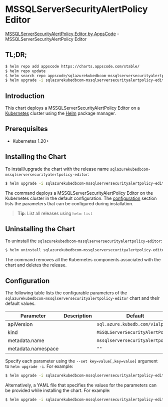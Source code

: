 # MSSQLServerSecurityAlertPolicy Editor

[MSSQLServerSecurityAlertPolicy Editor by AppsCode](https://appscode.com) - MSSQLServerSecurityAlertPolicy Editor

## TL;DR;

```bash
$ helm repo add appscode https://charts.appscode.com/stable/
$ helm repo update
$ helm search repo appscode/sqlazurekubedbcom-mssqlserversecurityalertpolicy-editor --version=v0.17.0
$ helm upgrade -i sqlazurekubedbcom-mssqlserversecurityalertpolicy-editor appscode/sqlazurekubedbcom-mssqlserversecurityalertpolicy-editor -n default --create-namespace --version=v0.17.0
```

## Introduction

This chart deploys a MSSQLServerSecurityAlertPolicy Editor on a [Kubernetes](http://kubernetes.io) cluster using the [Helm](https://helm.sh) package manager.

## Prerequisites

- Kubernetes 1.20+

## Installing the Chart

To install/upgrade the chart with the release name `sqlazurekubedbcom-mssqlserversecurityalertpolicy-editor`:

```bash
$ helm upgrade -i sqlazurekubedbcom-mssqlserversecurityalertpolicy-editor appscode/sqlazurekubedbcom-mssqlserversecurityalertpolicy-editor -n default --create-namespace --version=v0.17.0
```

The command deploys a MSSQLServerSecurityAlertPolicy Editor on the Kubernetes cluster in the default configuration. The [configuration](#configuration) section lists the parameters that can be configured during installation.

> **Tip**: List all releases using `helm list`

## Uninstalling the Chart

To uninstall the `sqlazurekubedbcom-mssqlserversecurityalertpolicy-editor`:

```bash
$ helm uninstall sqlazurekubedbcom-mssqlserversecurityalertpolicy-editor -n default
```

The command removes all the Kubernetes components associated with the chart and deletes the release.

## Configuration

The following table lists the configurable parameters of the `sqlazurekubedbcom-mssqlserversecurityalertpolicy-editor` chart and their default values.

|     Parameter      | Description |                   Default                   |
|--------------------|-------------|---------------------------------------------|
| apiVersion         |             | <code>sql.azure.kubedb.com/v1alpha1</code>  |
| kind               |             | <code>MSSQLServerSecurityAlertPolicy</code> |
| metadata.name      |             | <code>mssqlserversecurityalertpolicy</code> |
| metadata.namespace |             | <code>""</code>                             |


Specify each parameter using the `--set key=value[,key=value]` argument to `helm upgrade -i`. For example:

```bash
$ helm upgrade -i sqlazurekubedbcom-mssqlserversecurityalertpolicy-editor appscode/sqlazurekubedbcom-mssqlserversecurityalertpolicy-editor -n default --create-namespace --version=v0.17.0 --set apiVersion=sql.azure.kubedb.com/v1alpha1
```

Alternatively, a YAML file that specifies the values for the parameters can be provided while
installing the chart. For example:

```bash
$ helm upgrade -i sqlazurekubedbcom-mssqlserversecurityalertpolicy-editor appscode/sqlazurekubedbcom-mssqlserversecurityalertpolicy-editor -n default --create-namespace --version=v0.17.0 --values values.yaml
```
